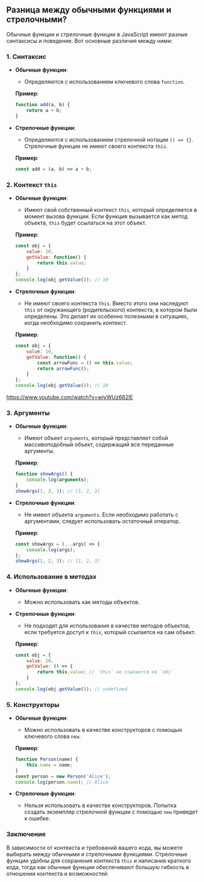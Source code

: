 ## Разница между обычными функциями и стрелочными?

Обычные функции и стрелочные функции в JavaScript имеют разные синтаксисы и поведение. Вот основные различия между ними:

### 1. Синтаксис

- **Обычные функции**:
  - Определяются с использованием ключевого слова `function`.
  
  **Пример**:
  ```javascript
  function add(a, b) {
      return a + b;
  }
  ```

- **Стрелочные функции**:
  - Определяются с использованием стрелочной нотации `() => {}`. Стрелочные функции не имеют своего контекста `this`.
  
  **Пример**:
  ```javascript
  const add = (a, b) => a + b;
  ```

### 2. Контекст `this`

- **Обычные функции**:
  - Имеют свой собственный контекст `this`, который определяется в момент вызова функции. Если функция вызывается как метод объекта, `this` будет ссылаться на этот объект.
  
  **Пример**:
  ```javascript
  const obj = {
      value: 10,
      getValue: function() {
          return this.value;
      }
  };
  console.log(obj.getValue()); // 10
  ```

- **Стрелочные функции**:
  - Не имеют своего контекста `this`. Вместо этого они наследуют `this` от окружающего (родительского) контекста, в котором были определены. Это делает их особенно полезными в ситуациях, когда необходимо сохранить контекст.
  
  **Пример**:
  ```javascript
  const obj = {
      value: 10,
      getValue: function() {
          const arrowFunc = () => this.value;
          return arrowFunc();
      }
  };
  console.log(obj.getValue()); // 10
  ```

https://www.youtube.com/watch?v=wiyWUz682lE

### 3. Аргументы

- **Обычные функции**:
  - Имеют объект `arguments`, который представляет собой массивоподобный объект, содержащий все переданные аргументы.

  **Пример**:
  ```javascript
  function showArgs() {
      console.log(arguments);
  }
  showArgs(1, 2, 3); // [1, 2, 3]
  ```

- **Стрелочные функции**:
  - Не имеют объекта `arguments`. Если необходимо работать с аргументами, следует использовать остаточный оператор.

  **Пример**:
  ```javascript
  const showArgs = (...args) => {
      console.log(args);
  };
  showArgs(1, 2, 3); // [1, 2, 3]
  ```

### 4. Использование в методах

- **Обычные функции**:
  - Можно использовать как методы объектов.

- **Стрелочные функции**:
  - Не подходят для использования в качестве методов объектов, если требуется доступ к `this`, который ссылается на сам объект.

  **Пример**:
  ```javascript
  const obj = {
      value: 10,
      getValue: () => {
          return this.value; // `this` не ссылается на `obj`
      }
  };
  console.log(obj.getValue()); // undefined
  ```

### 5. Конструкторы

- **Обычные функции**:
  - Можно использовать в качестве конструкторов с помощью ключевого слова `new`.

  **Пример**:
  ```javascript
  function Person(name) {
      this.name = name;
  }
  const person = new Person('Alice');
  console.log(person.name); // Alice
  ```

- **Стрелочные функции**:
  - Нельзя использовать в качестве конструкторов. Попытка создать экземпляр стрелочной функции с помощью `new` приведет к ошибке.

### Заключение

В зависимости от контекста и требований вашего кода, вы можете выбирать между обычными и стрелочными функциями. Стрелочные функции удобны для сохранения контекста `this` и написания краткого кода, тогда как обычные функции обеспечивают большую гибкость в отношении контекста и возможностей.